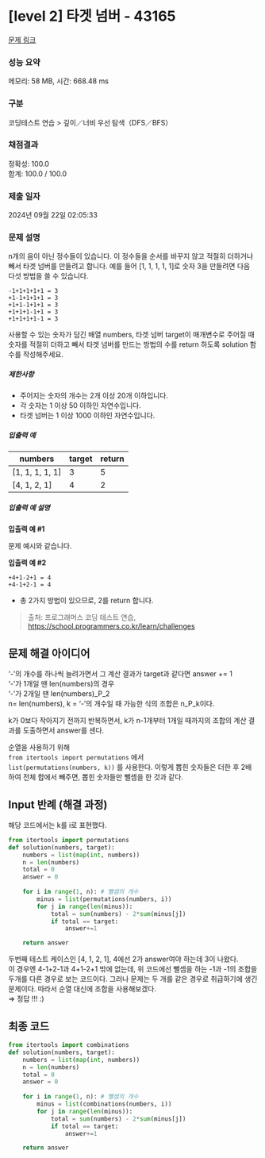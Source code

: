 # [level 2] 타겟 넘버 - 43165 

[문제 링크](https://school.programmers.co.kr/learn/courses/30/lessons/43165) 

### 성능 요약

메모리: 58 MB, 시간: 668.48 ms

### 구분

코딩테스트 연습 > 깊이／너비 우선 탐색（DFS／BFS）

### 채점결과

정확성: 100.0<br/>합계: 100.0 / 100.0

### 제출 일자

2024년 09월 22일 02:05:33

### 문제 설명

<p>n개의 음이 아닌 정수들이 있습니다. 이 정수들을 순서를 바꾸지 않고 적절히 더하거나 빼서 타겟 넘버를 만들려고 합니다. 예를 들어 [1, 1, 1, 1, 1]로 숫자 3을 만들려면 다음 다섯 방법을 쓸 수 있습니다.</p>
<div class="highlight"><pre class="codehilite"><code>-1+1+1+1+1 = 3
+1-1+1+1+1 = 3
+1+1-1+1+1 = 3
+1+1+1-1+1 = 3
+1+1+1+1-1 = 3
</code></pre></div>
<p>사용할 수 있는 숫자가 담긴 배열 numbers, 타겟 넘버 target이 매개변수로 주어질 때 숫자를 적절히 더하고 빼서 타겟 넘버를 만드는 방법의 수를 return 하도록 solution 함수를 작성해주세요.</p>

<h5>제한사항</h5>

<ul>
<li>주어지는 숫자의 개수는 2개 이상 20개 이하입니다.</li>
<li>각 숫자는 1 이상 50 이하인 자연수입니다.</li>
<li>타겟 넘버는 1 이상 1000 이하인 자연수입니다.</li>
</ul>

<h5>입출력 예</h5>
<table class="table">
        <thead><tr>
<th>numbers</th>
<th>target</th>
<th>return</th>
</tr>
</thead>
        <tbody><tr>
<td>[1, 1, 1, 1, 1]</td>
<td>3</td>
<td>5</td>
</tr>
<tr>
<td>[4, 1, 2, 1]</td>
<td>4</td>
<td>2</td>
</tr>
</tbody>
      </table>
<h5>입출력 예 설명</h5>

<p><strong>입출력 예 #1</strong></p>

<p>문제 예시와 같습니다.</p>

<p><strong>입출력 예 #2</strong></p>
<div class="highlight"><pre class="codehilite"><code>+4+1-2+1 = 4
+4-1+2-1 = 4
</code></pre></div>
<ul>
<li>총 2가지 방법이 있으므로, 2를 return 합니다.</li>
</ul>


> 출처: 프로그래머스 코딩 테스트 연습, https://school.programmers.co.kr/learn/challenges


## 문제 해결 아이디어
‘-’의 개수를 하나씩 늘려가면서 그 계산 결과가 target과 같다면 answer += 1   
‘-’가 1개일 땐 len(numbers)의 경우   
‘-’가 2개일 땐 len(numbers)_P_2   
n= len(numbers), k = ‘-’의 개수일 때 가능한 식의 조합은 n_P_k이다.   

k가 0보다 작아지기 전까지 반복하면서, k가 n-1개부터 1개일 때까지의 조합의 계산 결과를 도출하면서 answer를 센다.   

순열을 사용하기 위해   
`from itertools import permutations` 에서     
`list(permutations(numbers, k))` 를 사용한다. 이렇게 뽑힌 숫자들은 더한 후 2배 하여 전체 합에서 빼주면, 뽑힌 숫자들만 뺄셈을 한 것과 같다.   

## Input 반례 (해결 과정)
해당 코드에서는 k를 i로 표현했다.    
```python
from itertools import permutations
def solution(numbers, target):
    numbers = list(map(int, numbers))
    n = len(numbers)
    total = 0
    answer = 0
    
    for i in range(1, n): # 뺄셈의 개수
        minus = list(permutations(numbers, i))
        for j in range(len(minus)):
            total = sum(numbers) - 2*sum(minus[j])
            if total == target:
                answer+=1

    return answer
```
두번째 테스트 케이스인 [4, 1, 2, 1], 4에선 2가 answer여야 하는데 3이 나왔다.    
이 경우엔 4-1+2-1과 4+1-2+1 밖에 없는데, 위 코드에선 뺄셈을 하는 -1과 -1의 조합을 두개를 다른 경우로 보는 코드이다. 그러나 문제는 두 개를 같은 경우로 취급하기에 생긴 문제이다. 따라서 순열 대신에 조합을 사용해보겠다.    
⇒ 정답 !!! :)    

## 최종 코드

```python
from itertools import combinations
def solution(numbers, target):
    numbers = list(map(int, numbers))
    n = len(numbers)
    total = 0
    answer = 0
    
    for i in range(1, n): # 뺄셈의 개수
        minus = list(combinations(numbers, i))
        for j in range(len(minus)):
            total = sum(numbers) - 2*sum(minus[j])
            if total == target:
                answer+=1

    return answer
```
